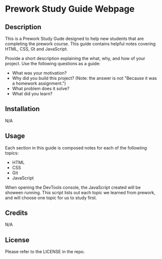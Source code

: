 # Prework Study Guide Webpage

## Description
This is a Prework Study Gude designed to help new students that are completing the prework course. This guide contains helpful notes covering HTML, CSS, Gt and JavaScript.

Provide a short description explaining the what, why, and how of your project. Use the following questions as a guide:

- What was your motivation?
- Why did you build this project? (Note: the answer is not "Because it was a homework assignment.")
- What problem does it solve?
- What did you learn?


## Installation

N/A

## Usage

Each section in this guide is composed notes for each of the followiing topics:
- HTML
- CSS
- Git
- JavaScript

When opening the DevTools console, the JavaScript created will be shoween running. This script lists out each topic we learned from prework, and will choose one topic for us to study first.
## Credits

N/A

## License

Please refer to the LICENSE in the repo.
